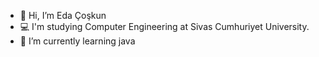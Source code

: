 - 👋 Hi, I’m Eda Çoşkun
- 💻 I'm studying Computer Engineering at Sivas Cumhuriyet University.
- 🌱 I’m currently learning java

<!---
edabcoskun/edabcoskun is a ✨ special ✨ repository because its `README.md` (this file) appears on your GitHub profile.
You can click the Preview link to take a look at your changes.
--->
